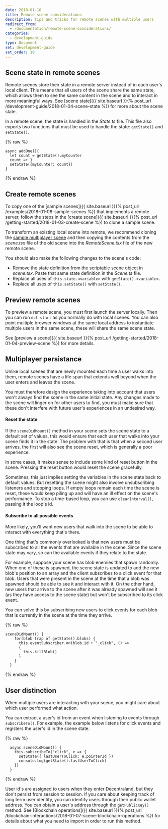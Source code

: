 ```yaml
---
date: 2018-01-10
title: Remote scene considerations
description: Tips and tricks for remote scenes with multiple users
redirect_from:
  - /documentation/remote-scene-considerations/
categories:
  - development-guide
type: Document
set: development-guide
set_order: 10
---
```


## Scene state in remote scenes

Remote scenes store their state in a remote server instead of in each user's local client. This means that all users of the scene share the same state, which allows them to see the same content in the scene and to interact in more meaningful ways. See [scene state]({{ site.baseurl }}{% post_url /development-guide/2018-01-04-scene-state %}) for more about the scene state.

In a remote scene, the state is handled in the _State.ts_ file. This file also exports two functions that must be used to handle the state: `getState()` and `setState()`.

{% raw %}

```tsx
async addOne(){
  let count = getState().myCounter
  count =+ 1
  setState({myCounter: count})
}
```

{% endraw %}

## Create remote scenes

To copy one of the [sample scenes]({{ site.baseurl }}{% post_url /examples/2018-01-08-sample-scenes %}) that implements a remote server, follow the steps in the [create scene]({{ site.baseurl }}{% post_url /getting-started/2018-01-03-create-scene %}) to clone a sample scene.

To transform an existing local scene into remote, we recommend cloning the [sample multiplayer scene](https://github.com/decentraland/sample-scene-server) and then copying the contents from the _scene.tsx_ file of the old scene into the _RemoteScene.tsx_ file of the new remote scene.

You should also make the following changes to the scene's code:

- Remove the state definition from the scriptable scene object in _scene.tsx_. Paste that same state definition in the _Scene.ts_ file.
- Replace all uses of `this.state.<variable>` with `getState().<variable>`.
- Replace all uses of `this.setState()` with `setState()`.

## Preview remote scenes

To preview a remote scene, you must first launch the server locally. Then you can run `dcl start` as you normally do with local scenes. You can also point multiple browser windows at the same local address to instantiate multiple users in the same scene, these will share the same scene state.

See [preview a scene]({{ site.baseurl }}{% post_url /getting-started/2018-01-04-preview-scene %}) for more details.

## Multiplayer persistance

Unlike local scenes that are newly mounted each time a user walks into them, remote scenes have a life span that extends well beyond when the user enters and leaves the scene.

You must therefore design the experience taking into account that users won't always find the scene in the same initial state.
Any changes made to the scene will linger on for other users to find, you must make sure that these don't interfere with future user's experiences in an undesired way.

#### Reset the state

If the `sceneDidMount()` method in your scene sets the scene state to a default set of values, this would ensure that each user that walks into your scene finds it in the state. The problem with that is that when a second user arrives, the first will also see the scene reset, which is generally a poor experience.

In some cases, it makes sense to include some kind of reset button in the scene. Pressing the reset button would reset the scene gracefully.

Sometimes, this just implies setting the variables in the scene state back to default values. But resetting the scene might also involve unsubscribing listeners and stopping loops. If empty loops remain each time the scene is reset, these would keep piling up and will have an ill effect on the scene's performance. To stop a time-based loop, you can use `clearInterval()`, passing it the loop's id.

#### Subscribe to all possible events

More likely, you'll want new users that walk into the scene to be able to interact with everything that's there.

One thing that's commonly overlooked is that new users must be subscribed to all the events that are available in the scene. Since the scene state may vary, so can the available events if they relate to the state.

For example, suppose your scene has blob enemies that spawn randomly. When one of these is spawned, the scene state is updated to add the new blob's position to an array and the client subscribes to a click event for that blob. Users that were present in the scene at the time that a blob was spawned should be able to see it and interact with it. On the other hand, new users that arrive to the scene after it was already spawned will see it (as they have access to the scene state) but won't be subscribed to its click event.

You can solve this by subscribing new users to click events for each blob that is currently in the scene at the time they arrive.

{% raw %}

```tsx
sceneDidMount() {
    for(blob trap of getState().blobs) {
      this.eventSubscriber.on(blob.id + "_click", () =>
      {
        this.killBlob()
      }
    }
  }
```

{% endraw %}

## User distinction

When multiple users are interacting with your scene, you might care about which user performed what action.

You can extract a user's id from an event when listening to events through `subscribeTo()`. For example, the example below listens for click events and registers the user's id in the scene state.

{% raw %}

```tsx
  async sceneDidMount() {
    this.subscribeTo("click", e => {
      setState({ lastUserToClick: e.pointerId })
      console.log(getState().lastUserToClick)
    })
  }
```

{% endraw %}

User id's are assigned to users when they enter Decentraland, but they don't persist from session to session. If you care about keeping track of long term user identity, you can identify users through their public wallet address. You can obtain a user's address through the `getPublicKey()` method. See [Blockchain operations]({{ site.baseurl }}{% post_url /blockchain-interactions/2018-01-07-scene-blockchain-operations %}) for details about what you need to import in order to run this method.
